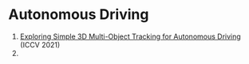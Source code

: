 # Autonomous Driving
1. [Exploring Simple 3D Multi-Object Tracking for Autonomous Driving](https://arxiv.org/abs/2108.10312) (ICCV 2021)
2. 
